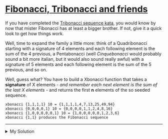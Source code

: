 # [Fibonacci, Tribonacci and friends](https://www.codewars.com/kata/556e0fccc392c527f20000c5)

If you have completed
the [Tribonacci sequence kata](http://www.codewars.com/kata/tribonacci-sequence "Tribonacci sequence"), you would know
by now that mister Fibonacci has at least a bigger brother. If not, give it a quick look to get how things work.

Well, time to expand the family a little more: think of a Quadribonacci starting with a signature of 4 elements and each
following element is the sum of the 4 previous, a Pentabonacci (well _Cinquebonacci_ would probably sound a bit more
italian, but it would also sound really awful) with a signature of 5 elements and each following element is the sum of
the 5 previous, and so on.

Well, guess what? You have to build a Xbonacci function that takes a **signature** of X elements _\- and remember each
next element is the sum of the last X elements -_ and returns the first **n** elements of the so seeded sequence.

    xbonacci {1,1,1,1} 10 = {1,1,1,1,4,7,13,25,49,94}
    xbonacci {0,0,0,0,1} 10 = {0,0,0,0,1,1,2,4,8,16}
    xbonacci {1,0,0,0,0,0,1} 10 = {1,0,0,0,0,0,1,2,3,6}
    xbonacci {1,1} produces the Fibonacci sequence

---

<details><summary>My Solution</summary>

```js
function Xbonacci(signature, n) {
  const m = signature.length;
  if (n <= m) return signature.slice(0, n);

  const result = [...signature];
  for (let i = m; i < n; i++) {
    let next = 0;
    for (let j = 0; j < m; j++) {
      next += result[result.length - j - 1];
    }
    result.push(next);
  }

  return result;
}
```

</details>
